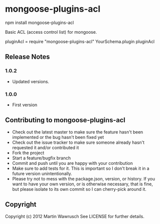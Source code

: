 mongoose-plugins-acl
===========================

npm install mongoose-plugins-acl

Basic ACL (access control list) for mongoose.

pluginAcl = require "mongoose-plugins-acl"
YourSchema.plugin pluginAcl

## Release Notes

### 1.0.2
* Updated versions.

### 1.0.0
* First version



## Contributing to mongoose-plugins-acl
 
* Check out the latest master to make sure the feature hasn't been implemented or the bug hasn't been fixed yet
* Check out the issue tracker to make sure someone already hasn't requested it and/or contributed it
* Fork the project
* Start a feature/bugfix branch
* Commit and push until you are happy with your contribution
* Make sure to add tests for it. This is important so I don't break it in a future version unintentionally.
* Please try not to mess with the package.json, version, or history. If you want to have your own version, or is otherwise necessary, that is fine, but please isolate to its own commit so I can cherry-pick around it.

## Copyright

Copyright (c) 2012 Martin Wawrusch See LICENSE for
further details.


